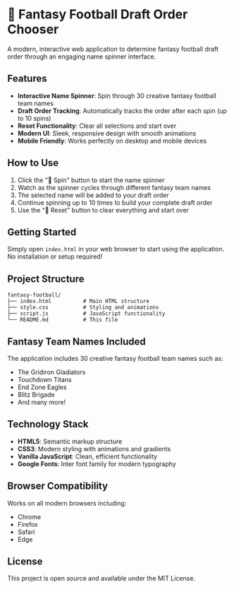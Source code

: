 # 🏈 Fantasy Football Draft Order Chooser

A modern, interactive web application to determine fantasy football draft order through an engaging name spinner interface.

## Features

- **Interactive Name Spinner**: Spin through 30 creative fantasy football team names
- **Draft Order Tracking**: Automatically tracks the order after each spin (up to 10 spins)
- **Reset Functionality**: Clear all selections and start over
- **Modern UI**: Sleek, responsive design with smooth animations
- **Mobile Friendly**: Works perfectly on desktop and mobile devices

## How to Use

1. Click the "🎯 Spin" button to start the name spinner
2. Watch as the spinner cycles through different fantasy team names
3. The selected name will be added to your draft order
4. Continue spinning up to 10 times to build your complete draft order
5. Use the "🔄 Reset" button to clear everything and start over

## Getting Started

Simply open `index.html` in your web browser to start using the application. No installation or setup required!

## Project Structure

```
fantasy-football/
├── index.html          # Main HTML structure
├── style.css           # Styling and animations
├── script.js           # JavaScript functionality
└── README.md           # This file
```

## Fantasy Team Names Included

The application includes 30 creative fantasy football team names such as:
- The Gridiron Gladiators
- Touchdown Titans
- End Zone Eagles
- Blitz Brigade
- And many more!

## Technology Stack

- **HTML5**: Semantic markup structure
- **CSS3**: Modern styling with animations and gradients
- **Vanilla JavaScript**: Clean, efficient functionality
- **Google Fonts**: Inter font family for modern typography

## Browser Compatibility

Works on all modern browsers including:
- Chrome
- Firefox
- Safari
- Edge

## License

This project is open source and available under the MIT License.
